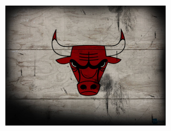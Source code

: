 ![Exemplo de Imagem](https://github.com/Samuel6Martins9/PampecJrNS/blob/main/assets/818RafB-chicago-bulls-wallpaper-hd.jpg)
